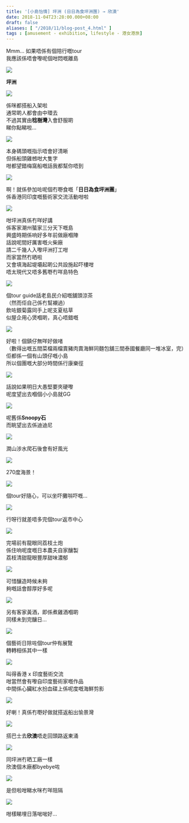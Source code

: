 ```yaml
---
title: '[小島怡情] 坪洲 (日日為食坪洲團) → 欣澳'
date: 2018-11-04T23:28:00.000+08:00
draft: false
aliases: [ "/2018/11/blog-post_4.html" ]
tags : [amusement - exhibition, lifestyle - 港女港旅]
---
```


Mmm... 如果唔係有個陪行嘅tour  
我應該係唔會嚟呢個咁悶嘅離島  

![](/images/pengchau.jpg)

**坪洲**  

![](https://2.bp.blogspot.com/-FUMKEVUN60Y/W97vJ3Mo1ZI/AAAAAAAABcY/GQrXYsFuA5YMLi01LGhicCDZ3SjJjQk7gCLcBGAs/s640/WaterMark_2018-11-04-20-58-23.jpg)

係咪都搭船入架啦  
通常啲人都會由中環去  
不過其實由**稔樹灣**入會舒服啲  
睇你點睇啦…  

![](https://1.bp.blogspot.com/-duq5gy19D_I/W97vvsbGmRI/AAAAAAAABcg/RNCH8yKbwUkvJxa8Ero45L4pk46AzapogCLcBGAs/s640/WaterMark_2018-11-04-20-57-58.jpg)

本身碼頭嘅指示唔會好清晰  
但係船頭雞乸咁大隻字  
咁都望錯梅窩船嘅話我都幫你唔到  

![](https://4.bp.blogspot.com/-aUKvu7RP4js/W97zMS1X8zI/AAAAAAAABdE/481jI_Ch1vkplCjV9Nlu_7MNbC5TXcCrACLcBGAs/s640/WaterMark_2018-11-04-20-59-20.jpg)

啊！就係參加咗呢個冇嘢食嘅「**日日為食坪洲團**」  
係香港同印度嘅藝術家交流活動咁啦  

![](https://1.bp.blogspot.com/-DO2WvpkOH8o/W97zYggupuI/AAAAAAAABd0/bt4CnLM7Pu8_UIwU1D3Zd_-DjAQP1jrlACLcBGAs/s640/WaterMark_2018-11-04-21-00-00.jpg)

咁坪洲真係冇咩好講  
係客家潮州蜑家三分天下嘅島  
興盛時期係响好多年前做廠嗰陣  
話說呢間好厲害嘅火柴廠  
請二千幾人入嚟坪洲打工咁  
而家當然冇晒啦  
又會填海起堤壩起啲公共設施起吓樓咁  
唔太現代又唔多舊嘢冇咩島特色  

![](https://2.bp.blogspot.com/-GUFJL59U9Nw/W9700jpSiVI/AAAAAAAABeU/WqldtJ2QgQUetId5zwVh_i3K0uGj0WMRQCLcBGAs/s640/WaterMark_2018-11-04-20-59-49.jpg)

個tour guide話老島民介紹嘅舖頭涼茶  
（然而佢自己係冇幫襯過）  
飲咗銀菊露同手上呢支夏枯草  
似屋企用心煲嗰啲，真心唔錯嘅  

![](https://4.bp.blogspot.com/-c_tK_NNBbGo/W97163KWzFI/AAAAAAAABeg/ycRmvuoCFDItCiRuFd4aJ1-GAcVxXIUsgCLcBGAs/s640/WaterMark_2018-11-04-21-00-42.jpg)

好啦！個鎮仔無咩好做啫  
（數得出嘅五間菜檔兩檔賣豬肉賣海鮮同麵包舖三間泰國餐廳同一堆冰室，完）  
佢都係一個有山頭仔嘅小島  
所以個團嘅大部分時間係行康樂徑  

![](https://1.bp.blogspot.com/-aOZumiO3XV4/W972Liw_XTI/AAAAAAAABeo/7w9rWYPLzaoiSM3pAkc04moQMtBNFKrqQCLcBGAs/s640/WaterMark_2018-11-04-21-00-28.jpg)

話說如果明日大愚堅要夾硬嚟  
呢度望出去嗰個小小島就GG  

![](https://1.bp.blogspot.com/-V1wxkEayX2I/W972qaMkygI/AAAAAAAABew/C67cqNNkjvYwdHx1GvJAA0POtEevfFIZACLcBGAs/s640/WaterMark_2018-11-04-21-00-55.jpg)

呢舊係**Snoopy石**  
而眺望出去係迪迪尼  

![](https://1.bp.blogspot.com/-JHlYzn90pkg/W973QGDjkRI/AAAAAAAABe8/DW2TCnTcs5w5k2N4QahaT6Y_hNcw41fAwCLcBGAs/s640/WaterMark_2018-11-04-21-01-12.jpg)

澗山涉水爬石後會有好風光  

![](https://3.bp.blogspot.com/-dajNsTKHOxA/W9738_4g8eI/AAAAAAAABfE/0RT2axf2l1Usl5Bpu9uQq1BMseqxBNAhQCLcBGAs/s1600/IMG_20181104_144827.jpg)

270度海景！  

![](https://4.bp.blogspot.com/-lUstBIwxo-U/W974kspZ3SI/AAAAAAAABfQ/ZyyQ7vaFaGY2nYj4Uo2vk3RnDPAiqDjegCLcBGAs/s640/WaterMark_2018-11-04-21-01-54.jpg)

個tour好隨心，可以坐吓攤唞吓嘅…  

![](https://2.bp.blogspot.com/-Z3AB6_AswbU/W98KCm28u7I/AAAAAAAABf4/_nyuCseUfiAlIm9LPEYzUdxplPAEsweQACLcBGAs/s640/WaterMark_2018-11-04-21-02-21.jpg)

行呀行就差唔多完個tour返市中心  

![](https://4.bp.blogspot.com/--bSSDK95Hx4/W98KVn7GG8I/AAAAAAAABgA/ZEkp2mcZOMMdjxeZc8qXoWzw9Wa9GwJsgCLcBGAs/s640/WaterMark_2018-11-04-21-02-35.jpg)

完場前有龍眼同荔枝土炮  
係住响呢度嘅日本農夫自家釀製  
荔枝清甜龍眼豐厚甜味濃郁  

![](https://1.bp.blogspot.com/-MNizAjQfmNM/W98Krk0U_EI/AAAAAAAABgI/ES-IAHZ_FEMajWUpXeBmMFIid3rHPuJhQCLcBGAs/s640/WaterMark_2018-11-04-21-02-57.jpg)

可惜釀造時候未夠  
夠嘅話會醇厚好多呢  

![](https://1.bp.blogspot.com/-d0L9loUZTew/W98LNRKKONI/AAAAAAAABgQ/oKvLPMr-iE8P0tTsfidsEgsGLsoXLQkmACLcBGAs/s640/WaterMark_2018-11-04-21-02-45.jpg)

另有客家黃酒，即係煮雞酒嗰啲  
同樣未到完釀日…  

![](https://2.bp.blogspot.com/-CnKfEhFrnNA/W98L1jOWrlI/AAAAAAAABgY/pmN21h3Z5LUWygCcRE5yzwQ4DRjoI85kQCLcBGAs/s640/WaterMark_2018-11-04-21-03-09.jpg)

個藝術日除咗個tour仲有展覽  
轉轉相係其中一樣  

![](https://2.bp.blogspot.com/-YcdgDS3q0dI/W98MLlYnGPI/AAAAAAAABgg/sa8cyoLg8BInxAq9EAhmCoCavQjM0PBNACLcBGAs/s640/WaterMark_2018-11-04-21-03-22.jpg)

叫得香港 x 印度藝術交流  
咁當然會有嚟自印度藝術家嘅作品  
中間係心臟紅水扮血碟上係呢度嘅海鮮剪影  

![](https://2.bp.blogspot.com/-Ww6o4EvYAHo/W98MwLrkOFI/AAAAAAAABgo/ghUURwwQJTwq2kVnFBUL0MJZ_yx8U-j8ACLcBGAs/s640/WaterMark_2018-11-04-21-03-32.jpg)

好喇！真係冇嘢好做就搭返船出愉景灣  

![](https://4.bp.blogspot.com/-a6gH6hLaGWk/W98N834bdpI/AAAAAAAABhM/QqoPhTeY7-kF3QIZSm95onS1SNfdnKOpgCEwYBhgL/s640/WaterMark_2018-11-04-21-04-43.jpg)

搭巴士去**欣澳**唔走回頭路返東涌  

![](https://2.bp.blogspot.com/-fz39Fkq8Wz4/W98NuHSDW3I/AAAAAAAABhI/zqzLkPq1m8wS8XjNtzh8A0mQw6cC7JmWgCEwYBhgL/s640/WaterMark_2018-11-04-21-04-31.jpg)

同坪洲冇晒工廠一樣  
欣澳個木廠都byebye咗  

![](https://1.bp.blogspot.com/-yl6VwW5tNOI/W98NSM_NuWI/AAAAAAAABgw/F2B-gMLOUKkPZk7XypQ7LjYPVKKEhIYowCLcBGAs/s640/WaterMark_2018-11-04-21-03-51.jpg)

是但啦咁睇水咪冇咩阻隔  

![](https://3.bp.blogspot.com/-rjr35l3zkxQ/W98NdChxP6I/AAAAAAAABg0/KZdGP8NH3QoQOhKJh3WN_HFZHqoMak6SwCLcBGAs/s640/WaterMark_2018-11-04-21-04-05.jpg)

咁樣睇埋日落啱啱好…